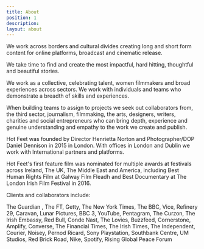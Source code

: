 ```yaml
---
title: About
position: 1
description:
layout: about
---
```


We work across borders and cultural divides creating long and short form content for online platforms, broadcast and cinematic release. 

We take time to find and create the most impactful, hard hitting, thoughtful and beautiful stories. 

We work as a collective, celebrating talent, women filmmakers and broad experiences across sectors. We work with individuals and teams who demonstrate a breadth of skills and experiences. 

When building teams to assign to projects we seek out collaborators from, the third sector, journalism, filmmaking, the arts, designers, writers, charities and social entrepreneurs who can bring depth, experience and genuine understanding and empathy to the work we create and publish. 

Hot Feet was founded by Director Henrietta Norton and Photographer/DOP Daniel Dennison in 2015 in London. With offices in London and Dublin we work with International partners and platforms. 

Hot Feet's first feature film was nominated for multiple awards at festivals across Ireland, The UK, The Middle East and America, including Best Human Rights Film at Galway Film Fleadh and Best Documentary at The London Irish Film Festival in 2016.

Clients and collaborators include: 

The Guardian , The FT, Getty, The New York Times, The BBC, Vice, Refinery 29, Caravan, Lunar Pictures, BBC 3, YouTube, Pentagram, The Curzon, The Irish Embassy, Red Bull, Conde Nast, The Lovies, Buzzfeed, Cornerstone, Amplify, Converse, The Financial Times, The Irish Times, The Independent, Courier, Noisey, Pernod Ricard, Sony Playstation, Southbank Centre, UM Studios, Red Brick Road, Nike, Spotify, Rising Global Peace Forum 
